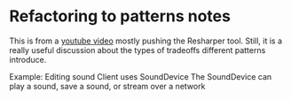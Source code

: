 # Refactoring to patterns notes

This is from a [youtube video](https://www.youtube.com/watch?v=_n3u5SjC7t4) mostly pushing the Resharper tool.
Still, it is a really useful discussion about the types of tradeoffs different patterns introduce.

Example: Editing sound
Client uses SoundDevice
The SoundDevice can play a sound, save a sound, or stream over a network

